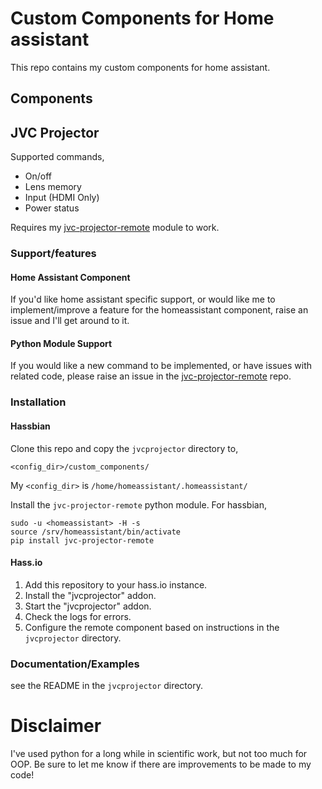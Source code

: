 # Custom Components for Home assistant
This repo contains my custom components for home assistant.

## Components
## JVC Projector
Supported commands,
* On/off
* Lens memory
* Input (HDMI Only)
* Power status

Requires my [jvc-projector-remote](https://github.com/bezmi/jvc_projector)
module to work.

### Support/features
#### Home Assistant Component
If you'd like home assistant specific support, or would like me to
implement/improve a feature for the homeassistant component, raise an issue and
I'll get around to it.

#### Python Module Support
If you would like a new command to be implemented, or have issues with related code, please raise
an issue in the [jvc-projector-remote](https://github.com/bezmi/jvc_projector) repo.

### Installation
#### Hassbian
Clone this repo and copy the `jvcprojector` directory to,
~~~
<config_dir>/custom_components/
~~~
My `<config_dir>` is `/home/homeassistant/.homeassistant/`

Install the `jvc-projector-remote` python module. For hassbian,

``` shell
sudo -u <homeassistant> -H -s
source /srv/homeassistant/bin/activate
pip install jvc-projector-remote
```
#### Hass.io
1. Add this repository to your hass.io instance.
2. Install the "jvcprojector" addon.
3. Start the "jvcprojector" addon.
4. Check the logs for errors.
5. Configure the remote component based on instructions in the `jvcprojector` directory.


### Documentation/Examples
see the README in the `jvcprojector` directory.

# Disclaimer
I've used python for a long while in scientific work, but not too much for OOP. Be sure to let me know if there are improvements to be made to my code!
